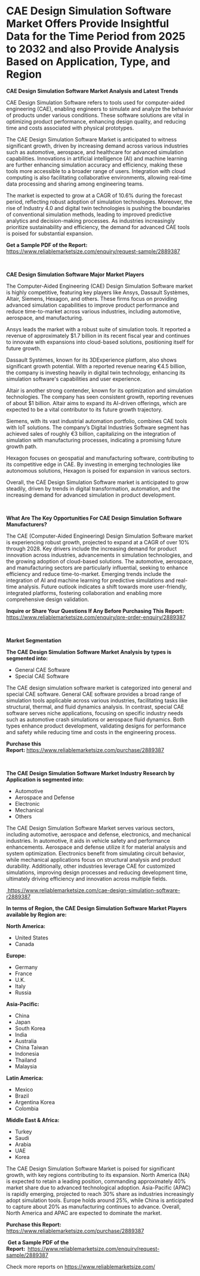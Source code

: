 <p><h1>CAE Design Simulation Software Market Offers Provide Insightful Data for the Time Period from 2025 to 2032 and also Provide Analysis Based on Application, Type, and Region</h1></p><p><strong>CAE Design Simulation Software Market Analysis and Latest Trends</strong></p>
<p><p>CAE Design Simulation Software refers to tools used for computer-aided engineering (CAE), enabling engineers to simulate and analyze the behavior of products under various conditions. These software solutions are vital in optimizing product performance, enhancing design quality, and reducing time and costs associated with physical prototypes.</p><p>The CAE Design Simulation Software Market is anticipated to witness significant growth, driven by increasing demand across various industries such as automotive, aerospace, and healthcare for advanced simulation capabilities. Innovations in artificial intelligence (AI) and machine learning are further enhancing simulation accuracy and efficiency, making these tools more accessible to a broader range of users. Integration with cloud computing is also facilitating collaborative environments, allowing real-time data processing and sharing among engineering teams.</p><p>The market is expected to grow at a CAGR of 10.6% during the forecast period, reflecting robust adoption of simulation technologies. Moreover, the rise of Industry 4.0 and digital twin technologies is pushing the boundaries of conventional simulation methods, leading to improved predictive analytics and decision-making processes. As industries increasingly prioritize sustainability and efficiency, the demand for advanced CAE tools is poised for substantial expansion.</p></p>
<p><strong>Get a Sample PDF of the Report:&nbsp;</strong> <a href="https://www.reliablemarketsize.com/enquiry/request-sample/2889387?utm_campaign=2773&utm_medium=2&utm_source=Github&utm_content=ia&utm_term=14032025&utm_id=cae-design-simulation-software">https://www.reliablemarketsize.com/enquiry/request-sample/2889387</a></p>
<p>&nbsp;</p>
<p><strong>CAE Design Simulation Software Major Market Players</strong></p>
<p><p>The Computer-Aided Engineering (CAE) Design Simulation Software market is highly competitive, featuring key players like Ansys, Dassault Systèmes, Altair, Siemens, Hexagon, and others. These firms focus on providing advanced simulation capabilities to improve product performance and reduce time-to-market across various industries, including automotive, aerospace, and manufacturing.</p><p>Ansys leads the market with a robust suite of simulation tools. It reported a revenue of approximately $1.7 billion in its recent fiscal year and continues to innovate with expansions into cloud-based solutions, positioning itself for future growth.</p><p>Dassault Systèmes, known for its 3DExperience platform, also shows significant growth potential. With a reported revenue nearing €4.5 billion, the company is investing heavily in digital twin technology, enhancing its simulation software's capabilities and user experience.</p><p>Altair is another strong contender, known for its optimization and simulation technologies. The company has seen consistent growth, reporting revenues of about $1 billion. Altair aims to expand its AI-driven offerings, which are expected to be a vital contributor to its future growth trajectory.</p><p>Siemens, with its vast industrial automation portfolio, combines CAE tools with IoT solutions. The company’s Digital Industries Software segment has achieved sales of roughly €3 billion, capitalizing on the integration of simulation with manufacturing processes, indicating a promising future growth path.</p><p>Hexagon focuses on geospatial and manufacturing software, contributing to its competitive edge in CAE. By investing in emerging technologies like autonomous solutions, Hexagon is poised for expansion in various sectors.</p><p>Overall, the CAE Design Simulation Software market is anticipated to grow steadily, driven by trends in digital transformation, automation, and the increasing demand for advanced simulation in product development.</p></p>
<p>&nbsp;</p>
<p><strong>What Are The Key Opportunities For CAE Design Simulation Software Manufacturers?</strong></p>
<p><p>The CAE (Computer-Aided Engineering) Design Simulation Software market is experiencing robust growth, projected to expand at a CAGR of over 10% through 2028. Key drivers include the increasing demand for product innovation across industries, advancements in simulation technologies, and the growing adoption of cloud-based solutions. The automotive, aerospace, and manufacturing sectors are particularly influential, seeking to enhance efficiency and reduce time-to-market. Emerging trends include the integration of AI and machine learning for predictive simulations and real-time analysis. Future outlook indicates a shift towards more user-friendly, integrated platforms, fostering collaboration and enabling more comprehensive design validation.</p></p>
<p><strong>Inquire or Share Your Questions If Any Before Purchasing This Report:</strong> <a href="https://www.reliablemarketsize.com/enquiry/pre-order-enquiry/2889387?utm_campaign=2773&utm_medium=2&utm_source=Github&utm_content=ia&utm_term=14032025&utm_id=cae-design-simulation-software">https://www.reliablemarketsize.com/enquiry/pre-order-enquiry/2889387</a></p>
<p>&nbsp;</p>
<p><strong>Market Segmentation</strong></p>
<p><strong>The CAE Design Simulation Software Market Analysis by types is segmented into:</strong></p>
<p><ul><li>General CAE Software</li><li>Special CAE Software</li></ul></p>
<p><p>The CAE design simulation software market is categorized into general and special CAE software. General CAE software provides a broad range of simulation tools applicable across various industries, facilitating tasks like structural, thermal, and fluid dynamics analysis. In contrast, special CAE software serves niche applications, focusing on specific industry needs such as automotive crash simulations or aerospace fluid dynamics. Both types enhance product development, validating designs for performance and safety while reducing time and costs in the engineering process.</p></p>
<p><strong>Purchase this Report:&nbsp;</strong><a href="https://www.reliablemarketsize.com/purchase/2889387?utm_campaign=2773&utm_medium=2&utm_source=Github&utm_content=ia&utm_term=14032025&utm_id=cae-design-simulation-software">https://www.reliablemarketsize.com/purchase/2889387</a></p>
<p>&nbsp;</p>
<p><strong>The CAE Design Simulation Software Market Industry Research by Application is segmented into:</strong></p>
<p><ul><li>Automotive</li><li>Aerospace and Defense</li><li>Electronic</li><li>Mechanical</li><li>Others</li></ul></p>
<p><p>The CAE Design Simulation Software Market serves various sectors, including automotive, aerospace and defense, electronics, and mechanical industries. In automotive, it aids in vehicle safety and performance enhancements. Aerospace and defense utilize it for material analysis and system optimization. Electronics benefit from simulating circuit behavior, while mechanical applications focus on structural analysis and product durability. Additionally, other industries leverage CAE for customized simulations, improving design processes and reducing development time, ultimately driving efficiency and innovation across multiple fields.</p></p>
<p><a href="https://www.reliablemarketsize.com/cae-design-simulation-software-r2889387?utm_campaign=2773&utm_medium=2&utm_source=Github&utm_content=ia&utm_term=14032025&utm_id=cae-design-simulation-software">&nbsp;https://www.reliablemarketsize.com/cae-design-simulation-software-r2889387</a></p>
<p><strong>In terms of Region, the CAE Design Simulation Software Market Players available by Region are:</strong></p>
<p>
    <p> <strong> North America: </strong>
        <ul>
            <li>United States</li>
            <li>Canada</li>
        </ul>
        </p> 
    <p> <strong> Europe: </strong>
        <ul>
            <li>Germany</li>
            <li>France</li>
            <li>U.K.</li>
            <li>Italy</li>
            <li>Russia</li>
        </ul>
        </p> 
    <p> <strong> Asia-Pacific: </strong>
        <ul>
            <li>China</li>
            <li>Japan</li>
            <li>South Korea</li>
            <li>India</li>
            <li>Australia</li>
            <li>China Taiwan</li>
            <li>Indonesia</li>
            <li>Thailand</li>
            <li>Malaysia</li>
        </ul>
        </p> 
    <p> <strong> Latin America: </strong>
        <ul>
            <li>Mexico</li>
            <li>Brazil</li>
            <li>Argentina Korea</li>
            <li>Colombia</li>
        </ul>
        </p> 
    <p> <strong> Middle East & Africa: </strong>
        <ul>
            <li>Turkey</li>
            <li>Saudi</li>
            <li>Arabia</li>
            <li>UAE</li>
            <li>Korea</li>
        </ul>
    </p>
    </p>
<p><p>The CAE Design Simulation Software Market is poised for significant growth, with key regions contributing to its expansion. North America (NA) is expected to retain a leading position, commanding approximately 40% market share due to advanced technological adoption. Asia-Pacific (APAC) is rapidly emerging, projected to reach 30% share as industries increasingly adopt simulation tools. Europe holds around 25%, while China is anticipated to capture about 20% as manufacturing continues to advance. Overall, North America and APAC are expected to dominate the market.</p></p>
<p><strong>Purchase this Report: </strong><a href="https://www.reliablemarketsize.com/purchase/2889387?utm_campaign=2773&utm_medium=2&utm_source=Github&utm_content=ia&utm_term=14032025&utm_id=cae-design-simulation-software">https://www.reliablemarketsize.com/purchase/2889387</a></p>
<p>&nbsp;<strong>Get a Sample PDF of the Report:&nbsp;&nbsp;</strong><a href="https://www.reliablemarketsize.com/enquiry/request-sample/2889387?utm_campaign=2773&utm_medium=2&utm_source=Github&utm_content=ia&utm_term=14032025&utm_id=cae-design-simulation-software">https://www.reliablemarketsize.com/enquiry/request-sample/2889387</a></p>
<p><strong></strong></p>
<p>Check more reports on <a href="https://www.reliablemarketsize.com/?utm_campaign=2773&utm_medium=2&utm_source=Github&utm_content=ia&utm_term=14032025&utm_id=cae-design-simulation-software">https://www.reliablemarketsize.com/</a></p>